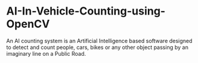 # AI-In-Vehicle-Counting-using-OpenCV
An AI counting system is an Artificial Intelligence based software designed to detect and count people, cars, bikes or any other object passing by an imaginary line on a Public Road.
